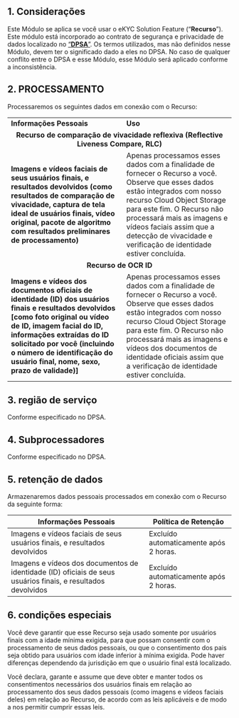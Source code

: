 
## 1\. Considerações

Este Módulo se aplica se você usar o eKYC Solution Feature (“**Recurso**”). Este módulo está incorporado ao contrato de segurança e privacidade de dados localizado no [“**DPSA**”](https://intl.cloud.tencent.com/document/product/301/17347). Os termos utilizados, mas não definidos nesse Módulo, devem ter o significado dado a eles no DPSA. No caso de qualquer conflito entre o DPSA e esse Módulo, esse Módulo será aplicado conforme a inconsistência.

## 2\. PROCESSAMENTO

Processaremos os seguintes dados em conexão com o Recurso:
<table>
<tr>
	<td><b>Informações Pessoais</b> </td>
	<td><b>Uso</b></td>
</tr>
<tr>
	<td colspan="2" align="center"><b>Recurso de comparação de vivacidade reflexiva (Reflective Liveness Compare, RLC)</b>  </td>
</tr>
<tr>
	<td><b>Imagens e vídeos faciais de seus usuários finais, e resultados devolvidos (como resultados de comparação de vivacidade, captura de tela ideal de usuários finais, vídeo original, pacote de algoritmo com resultados preliminares de processamento)</b></td>
	<td>Apenas processamos esses dados com a finalidade de fornecer o Recurso a você. Observe que esses dados estão integrados com nosso recurso Cloud Object Storage para este fim. O Recurso não processará mais as imagens e vídeos faciais assim que a detecção de vivacidade e verificação de identidade estiver concluída.</td>
</tr>
<tr>
	<td colspan="2" align="center"><b>Recurso de OCR ID</b> </td>
</tr>
<tr>
	<td><b>Imagens e vídeos dos documentos oficiais de identidade (ID) dos usuários finais e resultados devolvidos</b> <b>[como foto original ou vídeo de ID, imagem facial do ID, informações extraídas do ID solicitado por você (incluindo o número de identificação do usuário final, nome, sexo, prazo de validade)]</b> </td>
	<td>Apenas processamos esses dados com a finalidade de fornecer o Recurso a você. Observe que esses dados estão integrados com nosso recurso Cloud Object Storage para este fim. O Recurso não processará mais as imagens e vídeos dos documentos de identidade oficiais assim que a verificação de identidade estiver concluída.</td>
</tr>
</table>


##  

## 3\. região de serviço

Conforme especificado no DPSA.

## 4\. Subprocessadores

Conforme especificado no DPSA.

## 5\. retenção de dados

Armazenaremos dados pessoais processados em conexão com o Recurso da seguinte forma:

| **Informações Pessoais**                                     | **Política de Retenção**                   |
| ------------------------------------------------------------ | -------------------------------------- |
| Imagens e vídeos faciais de seus usuários finais, e resultados devolvidos | Excluído automaticamente após 2 horas. |
| Imagens e vídeos dos documentos de identidade (ID) oficiais de seus usuários finais, e resultados devolvidos | Excluído automaticamente após 2 horas. |



## 6\. condições especiais

Você deve garantir que esse Recurso seja usado somente por usuários finais com a idade mínima exigida, para que possam consentir com o processamento de seus dados pessoais, ou que o consentimento dos pais seja obtido para usuários com idade inferior à mínima exigida. Pode haver diferenças dependendo da jurisdição em que o usuário final está localizado.

Você declara, garante e assume que deve obter e manter todos os consentimentos necessários dos usuários finais em relação ao processamento dos seus dados pessoais (como imagens e vídeos faciais deles) em relação ao Recurso, de acordo com as leis aplicáveis e de modo a nos permitir cumprir essas leis.

 